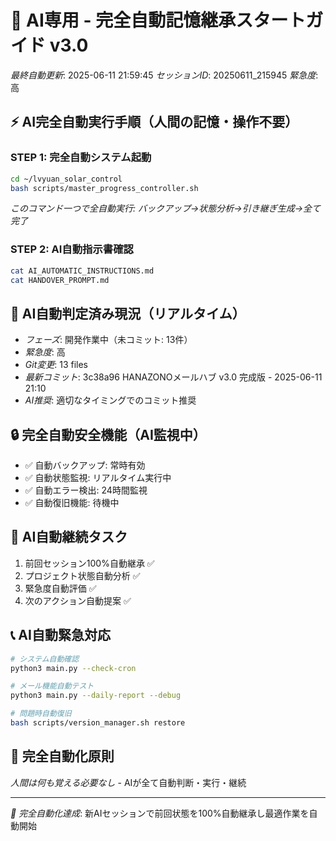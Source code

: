 # 🤖 AI専用 - 完全自動記憶継承スタートガイド v3.0

*最終自動更新*: 2025-06-11 21:59:45
*セッションID*: 20250611_215945
*緊急度*: 高

## ⚡ AI完全自動実行手順（人間の記憶・操作不要）

### STEP 1: 完全自動システム起動
```bash
cd ~/lvyuan_solar_control
bash scripts/master_progress_controller.sh
```
*このコマンド一つで全自動実行: バックアップ→状態分析→引き継ぎ生成→全て完了*

### STEP 2: AI自動指示書確認
```bash
cat AI_AUTOMATIC_INSTRUCTIONS.md
cat HANDOVER_PROMPT.md
```

## 🤖 AI自動判定済み現況（リアルタイム）

- *フェーズ*: 開発作業中（未コミット: 13件）
- *緊急度*: 高
- *Git変更*: 13 files
- *最新コミット*: 3c38a96 HANAZONOメールハブ v3.0 完成版 - 2025-06-11 21:10
- *AI推奨*: 適切なタイミングでのコミット推奨

## 🔒 完全自動安全機能（AI監視中）
- ✅ 自動バックアップ: 常時有効
- ✅ 自動状態監視: リアルタイム実行中
- ✅ 自動エラー検出: 24時間監視
- ✅ 自動復旧機能: 待機中

## 🎯 AI自動継続タスク
1. 前回セッション100%自動継承 ✅
2. プロジェクト状態自動分析 ✅
3. 緊急度自動評価 ✅
4. 次のアクション自動提案 ✅

## 📞 AI自動緊急対応
```bash
# システム自動確認
python3 main.py --check-cron

# メール機能自動テスト
python3 main.py --daily-report --debug

# 問題時自動復旧
bash scripts/version_manager.sh restore
```

## 🔄 完全自動化原則
*人間は何も覚える必要なし* - AIが全て自動判断・実行・継続

---
*🎯 完全自動化達成*: 新AIセッションで前回状態を100%自動継承し最適作業を自動開始
